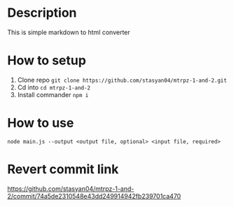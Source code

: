 # Description
This is simple markdown to html converter

# How to setup
1. Clone repo `git clone https://github.com/stasyan04/mtrpz-1-and-2.git`
2. Cd into `cd mtrpz-1-and-2`
3. Install commander `npm i`

# How to use
`node main.js --output <output file, optional> <input file, required>`

# Revert commit link
https://github.com/stasyan04/mtrpz-1-and-2/commit/74a5de2310548e43dd249914942fb239701ca470